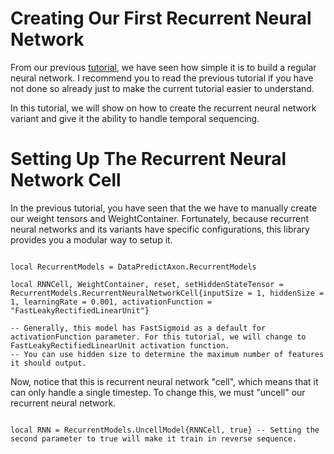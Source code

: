 # Creating Our First Recurrent Neural Network

From our previous [tutorial](CreatingOurFirstNeuralNetwork.md), we have seen how simple it is to build a regular neural network. I recommend you to read the previous tutorial if you have not done so already just to make the current tutorial easier to understand. 

In this tutorial, we will show on how to create the recurrent neural network variant and give it the ability to handle temporal sequencing.

# Setting Up The Recurrent Neural Network Cell

In the previous tutorial, you have seen that the we have to manually create our weight tensors and WeightContainer. Fortunately, because recurrent neural networks and its variants have specific configurations, this library provides you a modular way to setup it.

```

local RecurrentModels = DataPredictAxon.RecurrentModels

local RNNCell, WeightContainer, reset, setHiddenStateTensor = RecurrentModels.RecurrentNeuralNetworkCell{inputSize = 1, hiddenSize = 1, learningRate = 0.001, activationFunction = "FastLeakyRectifiedLinearUnit"}

-- Generally, this model has FastSigmoid as a default for activationFunction parameter. For this tutorial, we will change to FastLeakyRectifiedLinearUnit activation function.
-- You can use hidden size to determine the maximum number of features it should output.

```

Now, notice that this is recurrent neural network "cell", which means that it can only handle a single timestep. To change this, we must "uncell" our recurrent neural network.

```

local RNN = RecurrentModels.UncellModel{RNNCell, true} -- Setting the second parameter to true will make it train in reverse sequence.

```
